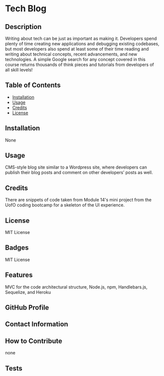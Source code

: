 
# Tech Blog

## Description
Writing about tech can be just as important as making it. Developers spend plenty of time creating new applications and debugging existing codebases, but most developers also spend at least some of their time reading and writing about technical concepts, recent advancements, and new technologies. A simple Google search for any concept covered in this course returns thousands of think pieces and tutorials from developers of all skill levels!

## Table of Contents
- [Installation](#installation)
- [Usage](#usage)
- [Credits](#credits)
- [License](#license)

## Installation
None

## Usage
CMS-style blog site similar to a Wordpress site, where developers can publish their blog posts and comment on other developers’ posts as well.

## Credits
There are snippets of code taken from Module 14's mini project from the UofO coding bootcamp for a skeleton of the UI experience. 

## License
MIT License

## Badges
MIT License

## Features
MVC for the code architectural structure, Node.js, npm, Handlebars.js, Sequelize, and Heroku

## GitHub Profile


## Contact Information


## How to Contribute
none

## Tests

